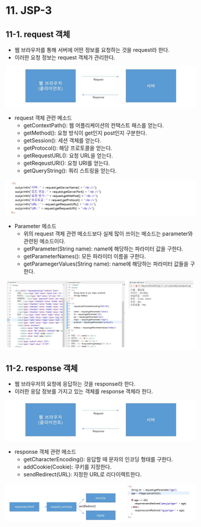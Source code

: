 # 11. JSP-3

## 11-1. request 객체

* 웹 브라우저를 통해 서버에 어떤 정보를 요청하는 것을 request라 한다.
* 이러한 요청 정보는 request 객체가 관리한다.

![11-1_java](./img/11-1_java.JPG)

* request 객체 관련 메소드
  * getContextPath(): 웹 어플리케이션의 컨택스트 패스를 얻는다.
  * getMethod(): 요청 방식이 get인지 post인지 구분한다.
  * getSession(): 세션 객체를 얻는다.
  * getProtocol(): 해당 프로토콜을 얻는다.
  * getRequestURL(): 요청 URL을 얻는다.
  * getReqeustURI(): 요청 URI를 얻는다.
  * getQueryString(): 쿼리 스트링을 얻는다.

![11-2_java](./img/11-2_java.JPG)

* Parameter 메소드
  * 위의 request 객체 관련 메소드보다 실제 많이 쓰이는 메소드는 parameter와 관련된 메소드이다.
  * getParameter(String name): name에 해당하는 파라미터 값을 구한다.
  * getParameterNames(): 모든 파라미터 이름을 구한다.
  * getParamegerValues(String name): name에 해당하는 파라미터 값들을 구한다.

![11-3_java](./img/11-3_java.JPG)



## 11-2. response 객체

* 웹 브라우저의 요청에 응답하는 것을 response라 한다.
* 이러한 응답 정보를 가지고 있는 객체를 response 객체라 한다.

![11-1_java](./img/11-1_java.JPG)

* response 객체 관련 메소드
  * getCharacterEncoding(): 응답할 때 문자의 인코딩 형태를 구한다.
  * addCookie(Cookie): 쿠키를 지정한다.
  * sendRedirect(URL): 지정한 URL로 리다이렉트한다.

![11-4_java](./img/11-4_java.JPG)
